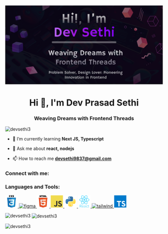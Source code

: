 ![MasterHead](github-banner.png)
<h1 align="center">Hi 👋, I'm Dev Prasad Sethi</h1>
<h3 align="center">Weaving Dreams with Frontend Threads</h3>

<p align="left"> <img src="https://komarev.com/ghpvc/?username=devsethi3&label=Profile%20views&color=0e75b6&style=flat" alt="devsethi3" /> </p>

- 🌱 I’m currently learning **Next JS, Typescript**

- 💬 Ask me about **react, nodejs**

- 📫 How to reach me **devsethi9837@gmail.com**

<h3 align="left">Connect with me:</h3>
<p align="left">
</p>

<h3 align="left">Languages and Tools:</h3>
<p align="left"> <a href="https://www.w3schools.com/css/" target="_blank" rel="noreferrer"> <img src="https://raw.githubusercontent.com/devicons/devicon/master/icons/css3/css3-original-wordmark.svg" alt="css3" width="40" height="40"/> </a> <a href="https://www.figma.com/" target="_blank" rel="noreferrer"> <img src="https://www.vectorlogo.zone/logos/figma/figma-icon.svg" alt="figma" width="40" height="40"/> </a> <a href="https://www.w3.org/html/" target="_blank" rel="noreferrer"> <img src="https://raw.githubusercontent.com/devicons/devicon/master/icons/html5/html5-original-wordmark.svg" alt="html5" width="40" height="40"/> </a> <a href="https://developer.mozilla.org/en-US/docs/Web/JavaScript" target="_blank" rel="noreferrer"> <img src="https://raw.githubusercontent.com/devicons/devicon/master/icons/javascript/javascript-original.svg" alt="javascript" width="40" height="40"/> </a> <a href="https://www.python.org" target="_blank" rel="noreferrer"> <img src="https://raw.githubusercontent.com/devicons/devicon/master/icons/python/python-original.svg" alt="python" width="40" height="40"/> </a> <a href="https://reactjs.org/" target="_blank" rel="noreferrer"> <img src="https://raw.githubusercontent.com/devicons/devicon/master/icons/react/react-original-wordmark.svg" alt="react" width="40" height="40"/> </a> <a href="https://tailwindcss.com/" target="_blank" rel="noreferrer"> <img src="https://www.vectorlogo.zone/logos/tailwindcss/tailwindcss-icon.svg" alt="tailwind" width="40" height="40"/> </a> <a href="https://www.typescriptlang.org/" target="_blank" rel="noreferrer"> <img src="https://raw.githubusercontent.com/devicons/devicon/master/icons/typescript/typescript-original.svg" alt="typescript" width="40" height="40"/> </a> </p>

<p><img align="left" src="https://github-readme-stats.vercel.app/api/top-langs?username=devsethi3&show_icons=true&locale=en&layout=compact" alt="devsethi3" /></p>

<p>&nbsp;<img align="center" src="https://github-readme-stats.vercel.app/api?username=devsethi3&show_icons=true&locale=en" alt="devsethi3" /></p>

<p><img align="center" src="https://github-readme-streak-stats.herokuapp.com/?user=devsethi3&" alt="devsethi3" /></p>
